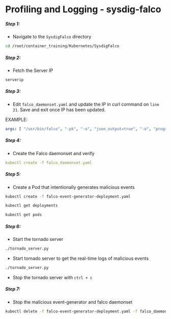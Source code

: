 # Profiling and Logging - sysdig-falco


##### Step 1: 

* Navigate to the `SysdigFalco` directory

```bash
cd /root/container_training/Kubernetes/SysdigFalco
```

##### Step 2: 

* Fetch the Server IP

```bash
serverip
```

##### Step 3: 

* Edit `falco_daemonset.yaml` and update the IP in curl command on `line 21`. Save and exit once IP has been updated.

EXAMPLE:

```yaml
args: [ "/usr/bin/falco", "-pk", "-o", "json_output=true", "-o", "program_output.enabled=true", "-o",  "program_output.program=jq '{text: .output}' | curl -d @- -X POST http://192.168.1.1:9090"]
```

##### Step 4: 

* Create the Falco daemonset and verify

```yaml
kubectl create -f falco_daemonset.yaml
```

##### Step 5:

* Create a Pod that intentionally generates malicious events

```bash
kubectl create -f falco-event-generator-deployment.yaml

kubectl get deployments

kubectl get pods
```

##### Step 6:

* Start the tornado server

```bash
./tornado_server.py
```

* Start tornado server to get the real-time logs of malicious events

```bash
./tornado_server.py
```

* Stop the tornado server with `ctrl + c`

##### Step 7:

* Stop the malicious event-generator and falco daemonset

```bash
kubectl delete -f falco-event-generator-deployment.yaml -f falco_daemonset.yaml
```
